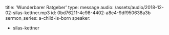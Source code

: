 title: 'Wunderbarer Ratgeber'
type: message
audio: /assets/audio/2018-12-02-silas-kettner.mp3
id: 0bd76211-4c98-4402-a8e4-9df950638a3b
sermon_series: a-child-is-born
speaker:
  - silas-kettner
